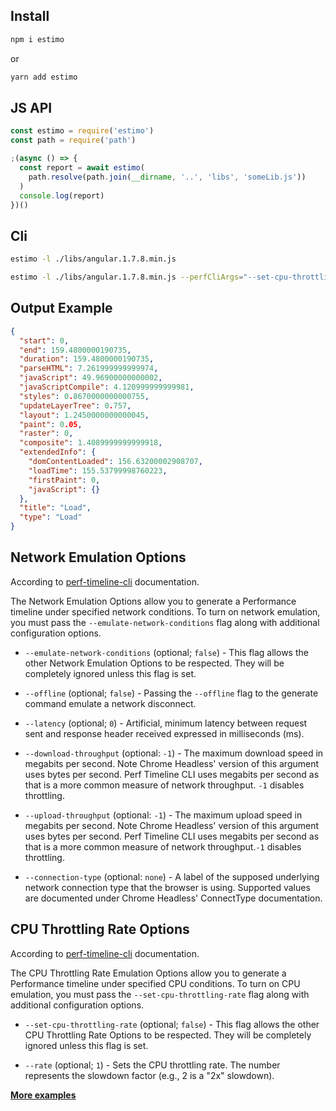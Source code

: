 ## Install

```js
npm i estimo
```

or

```js
yarn add estimo
```

## JS API

```js
const estimo = require('estimo')
const path = require('path')

;(async () => {
  const report = await estimo(
    path.resolve(path.join(__dirname, '..', 'libs', 'someLib.js'))
  )
  console.log(report)
})()
```

## Cli

```sh
estimo -l ./libs/angular.1.7.8.min.js
```

```sh
estimo -l ./libs/angular.1.7.8.min.js --perfCliArgs="--set-cpu-throttling-rate --rate 4"
```

## Output Example

```json
{
  "start": 0,
  "end": 159.4800000190735,
  "duration": 159.4800000190735,
  "parseHTML": 7.261999999999974,
  "javaScript": 49.96900000000002,
  "javaScriptCompile": 4.120999999999981,
  "styles": 0.8670000000000755,
  "updateLayerTree": 0.757,
  "layout": 1.2450000000000045,
  "paint": 0.05,
  "raster": 0,
  "composite": 1.4089999999999918,
  "extendedInfo": {
    "domContentLoaded": 156.63200002908707,
    "loadTime": 155.53799998760223,
    "firstPaint": 0,
    "javaScript": {}
  },
  "title": "Load",
  "type": "Load"
}
```

## Network Emulation Options

According to [perf-timeline-cli](https://github.com/CondeNast/perf-timeline-cli) documentation.

The Network Emulation Options allow you to generate a Performance timeline under specified network conditions. To turn on network emulation, you must pass the `--emulate-network-conditions` flag along with additional configuration options.

- `--emulate-network-conditions` (optional; `false`) - This flag allows the other Network Emulation Options to be respected. They will be completely ignored unless this flag is set.

- `--offline` (optional; `false`) - Passing the `--offline` flag to the generate command emulate a network disconnect.

- `--latency` (optional; `0`) - Artificial, minimum latency between request sent and response header received expressed in milliseconds (ms).

- `--download-throughput` (optional: `-1`) - The maximum download speed in megabits per second. Note Chrome Headless' version of this argument uses bytes per second. Perf Timeline CLI uses megabits per second as that is a more common measure of network throughput. `-1` disables throttling.

- `--upload-throughput` (optional: `-1`) - The maximum upload speed in megabits per second. Note Chrome Headless' version of this argument uses bytes per second. Perf Timeline CLI uses megabits per second as that is a more common measure of network throughput.`-1` disables throttling.

- `--connection-type` (optional: `none`) - A label of the supposed underlying network connection type that the browser is using. Supported values are documented under Chrome Headless' ConnectType documentation.

## CPU Throttling Rate Options

According to [perf-timeline-cli](https://github.com/CondeNast/perf-timeline-cli) documentation.

The CPU Throttling Rate Emulation Options allow you to generate a Performance timeline under specified CPU conditions. To turn on CPU emulation, you must pass the `--set-cpu-throttling-rate` flag along with additional configuration options.

- `--set-cpu-throttling-rate` (optional; `false`) - This flag allows the other CPU Throttling Rate Options to be respected. They will be completely ignored unless this flag is set.

- `--rate` (optional; `1`) - Sets the CPU throttling rate. The number represents the slowdown factor (e.g., 2 is a "2x" slowdown).

**[More examples](https://github.com/mbalabash/estimo-examples)**
